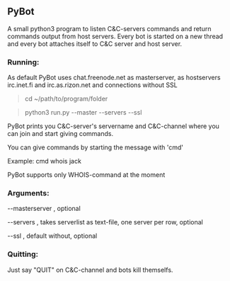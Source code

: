 ## PyBot

A small python3 program to listen C&C-servers commands and return commands output from host servers. Every bot is started on a new thread and every bot attaches itself to C&C server and host server.

### Running:

As default PyBot uses chat.freenode.net as masterserver, as hostservers irc.inet.fi and irc.​as.​rizon.​net and connections without SSL

> cd ~/path/to/program/folder

> python3 run.py --master <masterserver> --servers <serverlist> --ssl

PyBot prints you C&C-server's servername and C&C-channel where you can join and start giving commands.

You can give commands by starting the message with 'cmd' <command>

Example: cmd whois jack

PyBot supports only WHOIS-command at the moment

### Arguments:

--masterserver , optional

--servers , takes serverlist as text-file, one server per row, optional

--ssl , default without, optional

### Quitting:

Just say "QUIT" on C&C-channel and bots kill themselfs.